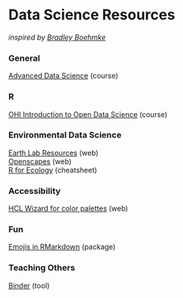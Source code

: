 # Data Science Resources
*inspired by [Bradley Boehmke](https://github.com/bradleyboehmke/data-science-learning-resources)*

### General
[Advanced Data Science](http://jtleek.com/ads2020/) (course)

### R
[OHI Introduction to Open Data Science](http://ohi-science.org/data-science-training/) (course)

### Environmental Data Science
[Earth Lab Resources](https://www.earthdatascience.org) (web)  
[Openscapes](https://www.openscapes.org/) (web)  
[R for Ecology](https://www.rforecology.com/post/the-essential-functions-of-r-cheatsheet/?utm_source=ECOLOG+listserv&utm_medium=email&utm_campaign=cheatsheet+link) (cheatsheet)

### Accessibility 
[HCL Wizard for color palettes](https://hclwizard.org/) (web)

### Fun
[Emojis in RMarkdown](https://github.com/hadley/emo) (package)

### Teaching Others
[Binder](https://mybinder.org/) (tool)

